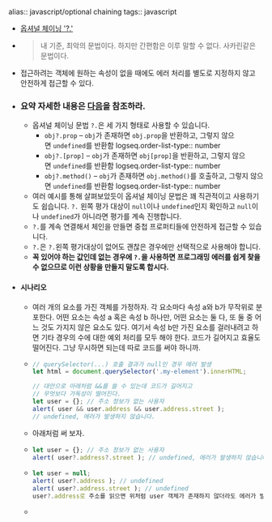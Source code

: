 alias:: javascript/optional chaining
tags:: javascript

- [옵셔널 체이닝 '?.'](https://ko.javascript.info/optional-chaining)
- > 내 기준, 최악의 문법이다. 하지만 간편함은 이루 말할 수 없다. 사카린같은 문법이다.
- 접근하려는 객체에 원하는 속성이 없을 때에도 에러 처리를 별도로 지정하지 않고 안전하게 접근할 수 있다.
- ### 요약 자세한 내용은 [다음](https://ko.javascript.info/optional-chaining#ref-282)을 참조하라.
	- 옵셔널 체이닝 문법 `?.`은 세 가지 형태로 사용할 수 있습니다.
		- `obj?.prop` – `obj`가 존재하면 `obj.prop`을 반환하고, 그렇지 않으면 `undefined`를 반환함
		  logseq.order-list-type:: number
		- `obj?.[prop]` – `obj`가 존재하면 `obj[prop]`을 반환하고, 그렇지 않으면 `undefined`를 반환함
		  logseq.order-list-type:: number
		- `obj?.method()` – `obj`가 존재하면 `obj.method()`를 호출하고, 그렇지 않으면 `undefined`를 반환함
		  logseq.order-list-type:: number
	- 여러 예시를 통해 살펴보았듯이 옵셔널 체이닝 문법은 꽤 직관적이고 사용하기도 쉽습니다. `?.` 왼쪽 평가 대상이 `null`이나 `undefined`인지 확인하고 `null`이나 `undefined`가 아니라면 평가를 계속 진행합니다.
	- `?.`를 계속 연결해서 체인을 만들면 중첩 프로퍼티들에 안전하게 접근할 수 있습니다.
	- `?.`은 `?.`왼쪽 평가대상이 없어도 괜찮은 경우에만 선택적으로 사용해야 합니다.
	- **꼭 있어야 하는 값인데 없는 경우에 `?.`을 사용하면 프로그래밍 에러를 쉽게 찾을 수 없으므로 이런 상황을 만들지 말도록 합시다.**
- #### 시나리오
	- 여러 개의 요소를 가진 객체를 가정하자. 각 요소마다 속성 a와 b가 무작위로 분포한다. 어떤 요소는 속성 a 혹은 속성 b 하나만, 어떤 요소는 둘 다, 또 둘 중 어느 것도 가지지 않은 요소도 있다. 여기서 속성 b만 가진 요소를 걸러내려고 하면 기타 경우의 수에 대한 예외 처리를 모두 해야 한다. 코드가 길어지고 효율도 떨어진다. 그냥 무시하면 되는데 따로 코드를 써야 하니까.
	- ```js
	  // querySelector(...) 호출 결과가 null인 경우 에러 발생
	  let html = document.querySelector('.my-element').innerHTML;
	  
	  // 대안으로 아래처럼 &&를 쓸 수 있는데 코드가 길어지고
	  // 무엇보다 가독성이 떨어진다.
	  let user = {}; // 주소 정보가 없는 사용자
	  alert( user && user.address && user.address.street ); 
	  // undefined, 에러가 발생하지 않습니다.
	  ```
	- 아래처럼 써 보자.
	- ```js
	  let user = {}; // 주소 정보가 없는 사용자
	  alert( user?.address?.street ); // undefined, 에러가 발생하지 않습니다.
	  ```
	- ```js
	  let user = null;
	  alert( user?.address ); // undefined
	  alert( user?.address.street ); // undefined
	  user?.address로 주소를 읽으면 위처럼 user 객체가 존재하지 않더라도 에러가 발생하지 않습니다.
	  ```
	-